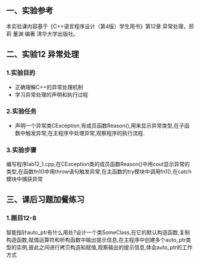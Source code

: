 ## 一、实验参考

本实验课内容基于《C++语言程序设计（第4版）学生用书》第12章 异常处理，郑莉 董渊 编著 清华大学出版社。

## 二、实验12 异常处理

### 1.实验目的

- 正确理解C++的异常处理机制
- 学习异常处理的声明和执行过程

### 2.实验任务

- 声明一个异常类CException,有成员函数Reason(),用来显示异常类型,在子函数中触发异常,在主程序中处理异常,观察程序的执行流程.

### 3.实验步骤

编写程序lab12_1.cpp,在CException类的成员函数Reason()中用cout显示异常的类型,在函数fn1()中用throw语句触发异常,在主函数的try模块中调用fn1(),在catch模块中捕获异常

## 三、课后习题加餐练习

### 1.题目12-8

智能指针auto\_ptr有什么用处?设计一个类SomeClass,在它的默认构造函数,复制构造函数,赋值运算符和析构函数中输出提示信息,在主程序中创建多个auto\_ptr<SomeClass>类型的实例,彼此之间进行拷贝构造和赋值,观察输出的提示信息,体会auto\_ptr的工作方式